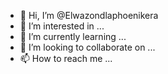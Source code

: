 - 👋 Hi, I’m @Elwazondlaphoenikera
- 👀 I’m interested in ...
- 🌱 I’m currently learning ...
- 💞️ I’m looking to collaborate on ...
- 📫 How to reach me ...

<!---
Elwazondlaphoenikera/Elwazondlaphoenikera is a ✨ special ✨ repository because its `README.md` (this file) appears on your GitHub profile.
You can click the Preview link to take a look at your changes.
--->
